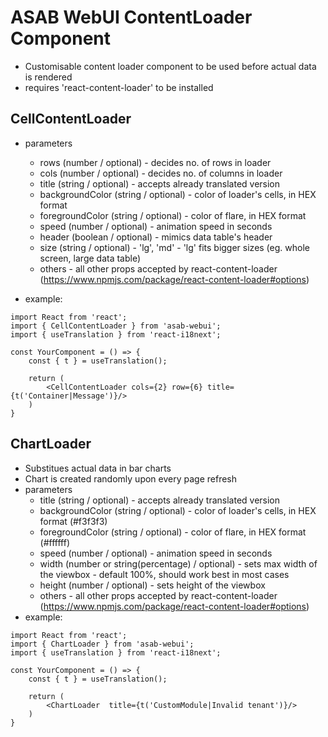 #  ASAB WebUI ContentLoader Component

- Customisable content loader component to be used before actual data is rendered
- requires 'react-content-loader' to be installed 

## CellContentLoader

- parameters
	- rows (number / optional) - decides no. of rows in loader
	- cols (number / optional) - decides no. of columns in loader
	- title (string / optional) - accepts already translated version
	- backgroundColor (string / optional) - color of loader's cells, in HEX format
	- foregroundColor (string / optional) - color of flare, in HEX format
	- speed (number / optional) - animation speed in seconds
	- header (boolean / optional) - mimics data table's header
	- size (string / optional) - 'lg', 'md' - 'lg' fits bigger sizes (eg. whole screen, large data table)
	- others - all other props accepted by react-content-loader (https://www.npmjs.com/package/react-content-loader#options)

- example:
```
import React from 'react';
import { CellContentLoader } from 'asab-webui';
import { useTranslation } from 'react-i18next';

const YourComponent = () => {
	const { t } = useTranslation();

	return (
		<CellContentLoader cols={2} row={6} title={t('Container|Message')}/>
	)
} 
```


## ChartLoader

- Substitues actual data in bar charts
- Chart is created randomly upon every page refresh
- parameters
	- title (string / optional) - accepts already translated version
	- backgroundColor (string / optional) - color of loader's cells, in HEX format (#f3f3f3)
	- foregroundColor (string / optional) - color of flare, in HEX format (#ffffff)
	- speed (number / optional) - animation speed in seconds
	- width (number or string(percentage) / optional) - sets max width of the viewbox - default 100%, should work best in most cases
	- height (number / optional) - sets height of the viewbox
	- others - all other props accepted by react-content-loader (https://www.npmjs.com/package/react-content-loader#options)
- example:
```
import React from 'react';
import { ChartLoader } from 'asab-webui';
import { useTranslation } from 'react-i18next';

const YourComponent = () => {
	const { t } = useTranslation();

	return (
		<ChartLoader  title={t('CustomModule|Invalid tenant')}/>
	)
}
```